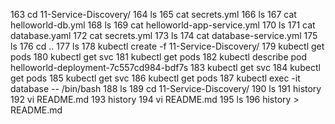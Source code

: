   163  cd 11-Service-Discovery/
  164  ls
  165  cat secrets.yml 
  166  ls
  167  cat helloworld-db.yml 
  168  ls
  169  cat helloworld-app-service.yml 
  170  ls
  171  cat database.yaml 
  172  cat secrets.yml 
  173  ls
  174  cat database-service.yml 
  175  ls
  176  cd ..
  177  ls
  178  kubectl create -f 11-Service-Discovery/
  179  kubectl get pods 
  180  kubectl get svc 
  181  kubectl get pods 
  182  kubectl describe pod helloworld-deployment-7c557cd984-bdf7s
  183  kubectl get svc 
  184  kubectl get pods 
  185  kubectl get svc 
  186  kubectl get pods 
  187  kubectl exec -it database -- /bin/bash
  188  ls
  189  cd 11-Service-Discovery/
  190  ls
  191  history 
  192  vi README.md
  193  history 
  194  vi README.md
  195  ls
  196  history > README.md
